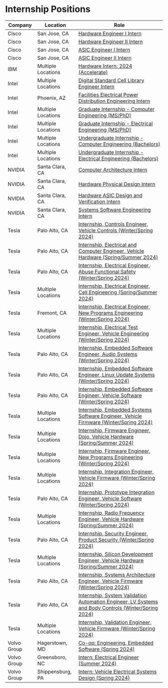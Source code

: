 # Internship Positions

| Company | Location | Role |
| --- | --- | --- |
| Cisco | San Jose, CA | [Hardware Engineer I Intern](https://jobs.cisco.com/jobs/ProjectDetail/Hardware-Engineer-I-Intern-United-States/1405266) |
| Cisco | San Jose, CA | [Hardware Engineer II Intern](https://jobs.cisco.com/jobs/ProjectDetail/Hardware-Engineer-II-Intern-United-States/1405335) |
| Cisco | San Jose, CA | [ASIC Engineer I Intern](https://jobs.cisco.com/jobs/ProjectDetail/ASIC-Engineer-I-Intern-United-States/1405421) |
| Cisco | San Jose, CA | [ASIC Engineer II Intern](https://jobs.cisco.com/jobs/ProjectDetail/ASIC-Engineer-II-Intern-United-States/1405422) |
| IBM | Multiple Locations | [Hardware Intern: 2024 (Accelerate)](https://careers.ibm.com/job/18873621/hardware-intern-2024-accelerate-remote/) |
| Intel | Multiple Locations | [Digital Standard Cell Library Engineer Intern](https://intel.wd1.myworkdayjobs.com/en-US/External/job/US-California-Santa-Clara/Digital-Standard-Cell-Library-Engineer-Intern_JR0246054) |
| Intel | Phoenix, AZ | [Facilities Electrical Power Distribution Engineering Intern](https://intel.wd1.myworkdayjobs.com/en-US/External/job/US-Arizona-Phoenix/Facilities-Electrical-Power-Distribution-Engineering-Intern_JR0247078) |
| Intel | Multiple Locations | [Graduate Internship - Computer Engineering (MS/PhD)](https://intel.wd1.myworkdayjobs.com/en-US/External/job/US-Arizona-Phoenix/Graduate-Internship---Computer-Engineering--MS-PhD-_JR0245528) |
| Intel | Multiple Locations | [Graduate Internship - Electrical Engineering (MS/PhD)](https://intel.wd1.myworkdayjobs.com/en-US/External/job/US-Arizona-Phoenix/Graduate-Internship---Electrical-Engineering--MS-PhD-_JR0245522) |
| Intel | Multiple Locations | [Undergraduate Internship - Computer Engineering (Bachelors)](https://intel.wd1.myworkdayjobs.com/en-US/External/job/US-Arizona-Phoenix/Undergraduate-Internship---Computer-Engineering--Bachelors-_JR0245527) |
| Intel | Multiple Locations | [Undergraduate Internship - Electrical Engineering (Bachelors)](https://intel.wd1.myworkdayjobs.com/en-US/External/job/US-Arizona-Phoenix/Undergraduate-Internship---Electrical-Engineering--Bachelors-_JR0245521) |
| NVIDIA | Santa Clara, CA | [Computer Architecture Intern](https://nvidia.wd5.myworkdayjobs.com/en-US/NVIDIAExternalCareerSite/job/US-CA-Santa-Clara/NVIDIA-2024-Internships--Computer-Architecture-Intern_JR1970235-1) |
| NVIDIA | Santa Clara, CA | [Hardware Physical Design Intern](https://nvidia.wd5.myworkdayjobs.com/en-US/NVIDIAExternalCareerSite/job/US-CA-Santa-Clara/NVIDIA-2024-Internships--Hardware-Physical-Design-Intern_JR1970079) |
| NVIDIA | Santa Clara, CA | [Hardware ASIC Design and Verification Intern](https://nvidia.wd5.myworkdayjobs.com/en-US/NVIDIAExternalCareerSite/job/US-CA-Santa-Clara/NVIDIA-2024-Internships--Hardware-ASIC-Design-and-Verification-Intern_JR1970064-1) |
| NVIDIA | Santa Clara, CA | [Systems Software Engineering Intern](https://nvidia.wd5.myworkdayjobs.com/en-US/NVIDIAExternalCareerSite/job/US-CA-Santa-Clara/NVIDIA-2024-Internships--Systems-Software-Engineering-Intern_JR1970233) |
| Tesla | Palo Alto, CA | [Internship, Controls Engineer, Vehicle Controls (Winter/Spring 2024)](https://www.tesla.com/careers/search/job/internship-controls-engineer-vehicle-controls-winter-spring-2024-204100) |
| Tesla | Palo Alto, CA | [Internship, Electrical and Computer Engineer, Vehicle Hardware (Spring/Summer 2024)](https://www.tesla.com/careers/search/job/internship-electrical-and-computer-engineer-vehicle-hardware-spring-summer-2024-206417) |
| Tesla | Palo Alto, CA | [Internship, Electrical Engineer, Abuse Functional Safety (Winter/Spring 2024)](https://www.tesla.com/careers/search/job/internship-electrical-engineer-abuse-functional-safety-winter-spring-2024--206978) |
| Tesla | Multiple Locations | [Internship, Electrical Engineer, Cell Engineering (Spring/Summer 2024)](https://www.tesla.com/careers/search/job/internship-electrical-engineer-cell-engineering-spring-summer-2024-206704) |
| Tesla | Fremont, CA | [Internship, Electrical Engineer, New Programs Engineering (Winter/Spring 2024)](https://www.tesla.com/careers/search/job/internship-electrical-engineer-new-programs-engineering-winter-spring-2024-199453) |
| Tesla | Multiple Locations | [Internship, Electrical Test Engineer, Vehicle Engineering (Winter/Spring 2024)](https://www.tesla.com/careers/search/job/internship-electrical-test-engineer-vehicle-engineering-winter-spring-2024-199450) |
| Tesla | Palo Alto, CA | [Internship, Embedded Software Engineer, Audio Systems (Winter/Spring 2024)](https://www.tesla.com/careers/search/job/internship-embedded-software-engineer-audio-systems-winter-spring-2024-204280) |
| Tesla | Palo Alto, CA | [Internship, Embedded Software Engineer, Linux Update Systems (Winter/Spring 2024)](https://www.tesla.com/careers/search/job/internship-embedded-software-engineer-linux-update-systems-winter-spring-2024-203992) |
| Tesla | Palo Alto, CA | [Internship, Embedded Software Engineer, Vehicle Software (Winter/Spring 2024)](https://www.tesla.com/careers/search/job/internship-embedded-software-engineer-vehicle-software-winter-spring-2024-204283) |
| Tesla | Multiple Locations | [Internship, Embedded Systems Software Engineer, Vehicle Firmware (Winter/Spring 2024)](https://www.tesla.com/careers/search/job/internship-embedded-systems-software-engineer-vehicle-firmware-winter-spring-2024-204109) |
| Tesla | Multiple Locations | [Internship, Firmware Engineer, Dojo, Vehicle Hardware (Spring/Summer 2024)](https://www.tesla.com/careers/search/job/internship-firmware-engineer-dojo-vehicle-hardware-spring-summer-2024-206415) |
| Tesla | Multiple Locations | [Internship, Firmware Engineer, New Programs Engineering (Winter/Spring 2024)](https://www.tesla.com/careers/search/job/internship-firmware-engineer-new-programs-engineering-winter-spring-2024-199465) |
| Tesla | Multiple Locations | [Internship, Integration Engineer, Vehicle Firmware (Winter/Spring 2024)](https://www.tesla.com/careers/search/job/internship-integration-engineer-vehicle-firmware-winter-spring-2024-204106) |
| Tesla | Palo Alto, CA | [Internship, Prototype Integration Engineer, Vehicle Software (Winter/Spring 2024)](https://www.tesla.com/careers/search/job/internship-prototype-integration-engineer-vehicle-software-winter-spring-2024-203926) |
| Tesla | Multiple Locations | [Internship, Radio Frequency Engineer, Vehicle Hardware (Spring/Summer 2024)](https://www.tesla.com/careers/search/job/internship-radio-frequency-engineer-vehicle-hardware-spring-summer-2024-206412) |
| Tesla | Palo Alto, CA | [Internship, Security Engineer, Product Security (Winter/Spring 2024)](https://www.tesla.com/careers/search/job/internship-security-engineer-product-security-winter-spring-2024-203674) |
| Tesla | Multiple Locations | [Internship, Silicon Development Engineer, Vehicle Hardware (Spring/Summer 2024)](https://www.tesla.com/careers/search/job/internship-silicon-development-engineer-vehicle-hardware-spring-summer-2024-206419) |
| Tesla | Palo Alto, CA | [Internship, Systems Architecture Engineer, Vehicle Firmware (Winter/Spring 2024)](https://www.tesla.com/careers/search/job/internship-systems-architecture-engineer-vehicle-firmware-winter-spring-2024--206624) |
| Tesla | Palo Alto, CA | [Internship, System Validation Automation Engineer, LV Systems and Body Controls (Winter/Spring 2024)](https://www.tesla.com/careers/search/job/internship-system-validation-automation-engineer-lv-systems-and-body-controls-winter-spring-2024-204112) |
| Tesla | Multiple Locations | [Internship, Validation Engineer, Vehicle Firmware (Winter/Spring 2024)](https://www.tesla.com/careers/search/job/internship-validation-engineer-vehicle-firmware-winter-spring-2024-204115) |
| Volvo Group | Hagerstown, MD | [Co-op: Engineering, Embedded Software (Spring 2024)](https://www.volvogroup.com/en/careers/job-openings/141119BR.html) |
| Volvo Group | Greensboro, NC | [Intern: Electrical Engineer (Summer 2024)](https://www.volvogroup.com/en/careers/job-openings/143568BR.html) |
| Volvo Group | Shippensburg, PA | [Intern: Vehicle Electrical Systems Design (Spring 2024)](https://www.volvogroup.com/en/careers/job-openings/143519BR.html) |
